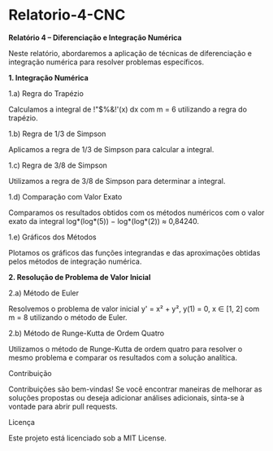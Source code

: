 # Relatorio-4-CNC

**Relatório 4 – Diferenciação e Integração Numérica**

Neste relatório, abordaremos a aplicação de técnicas de diferenciação e integração numérica para resolver problemas específicos.

**1. Integração Numérica**
   
1.a) Regra do Trapézio

Calculamos a integral de !"$%&!'(x) dx com m = 6 utilizando a regra do trapézio.

1.b) Regra de 1/3 de Simpson

Aplicamos a regra de 1/3 de Simpson para calcular a integral.

1.c) Regra de 3/8 de Simpson

Utilizamos a regra de 3/8 de Simpson para determinar a integral.

1.d) Comparação com Valor Exato

Comparamos os resultados obtidos com os métodos numéricos com o valor exato da integral log*(log*(5)) − log*(log*(2)) ≈ 0,84240.

1.e) Gráficos dos Métodos

Plotamos os gráficos das funções integrandas e das aproximações obtidas pelos métodos de integração numérica.

**2. Resolução de Problema de Valor Inicial**

2.a) Método de Euler

Resolvemos o problema de valor inicial y' = x² + y², y(1) = 0, x ∈ [1, 2] com m = 8 utilizando o método de Euler.

2.b) Método de Runge-Kutta de Ordem Quatro

Utilizamos o método de Runge-Kutta de ordem quatro para resolver o mesmo problema e comparar os resultados com a solução analítica.

Contribuição

Contribuições são bem-vindas! Se você encontrar maneiras de melhorar as soluções propostas ou deseja adicionar análises adicionais, sinta-se à vontade para abrir pull requests.

Licença

Este projeto está licenciado sob a MIT License.
